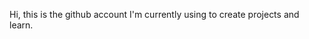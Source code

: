 Hi, this is the github account I'm currently using to create projects and learn.


<!---
natrba/natrba is a ✨ special ✨ repository because its `README.md` (this file) appears on your GitHub profile.
You can click the Preview link to take a look at your changes.
--->
